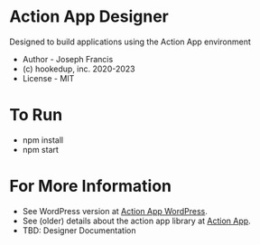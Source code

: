 # Action App Designer
Designed to build applications using the Action App environment

* Author - Joseph Francis
* (c) hookedup, inc. 2020-2023
* License - MIT

# To Run
* npm install
* npm start

# For More Information
* See WordPress version at [Action App WordPress](https://wp.actionapp.hookedup.com/).
* See (older) details about the action app library at [Action App](https://actionapp.hookedup.com/).
* TBD: Designer Documentation
